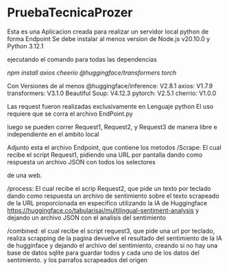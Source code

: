 # PruebaTecnicaProzer
 
Esta es una Aplicacion creada para realizar un servidor local python de forma Endpoint
Se debe instalar al menos version de Node.js v20.10.0 y Python 3.12.1

ejecutando el comando para todas las dependencias

*npm install axios cheerio @huggingface/transformers torch*

Con Versiones de al menos 
 @huggingface/inference: V2.8.1
  axios: V1.7.9
  transformers: V3.1.0
  Beautiful Soup: V4.12.3
  pytorch: V2.5.1
  cherrio: V1.0.0
  
Las request fueron realizadas exclusivamente en Lenguaje python
El uso requiere que se corra el archivo EndPoint.py

luego se pueden correr Request1, Request2, y Request3 de manera libre e independiente
en el ambito local


Adjunto esta el archivo Endpoint, que contiene los metodos 
/Scrape: El cual recibe el script Request1, pidiendo una URL por pantalla
        dando como respuesta un archivo JSON con todos los selectores <p> 
        de una web.

/process: El cual recibe el scrip Request2, que pide un texto por teclado
        dando como respuesta un archivo de sentimiento sobre el texto 
        scrapeado de la URL proporcionada en especifico utilizando
        la IA de Huggingface https://huggingface.co/tabularisai/multilingual-sentiment-analysis
        y dejando un archivo JSON con el analisis del sentimiento

/combined: el cual recibe el script request3, que pide una url por teclado, realiza scrapping de la pagina
        devuelve el resultado del sentimiento de la IA de hugginface y dejando el archivo del sentimiento,
        creando si no hay una base de datos sqlite para guardar todos y cada uno de los datos del sentimiento.
        y los parrafos scrapeados del origen


